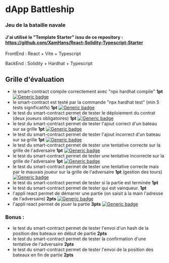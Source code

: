 
# dApp Battleship

### Jeu de la bataille navale 

#### J'ai utilisé le "Template Starter" issu de ce repository : https://github.com/XamHans/React-Solidity-Typescript-Starter

FrontEnd : React + Vite + Typescript

BackEnd : Solidity + Hardhat + Typescript






## Grille d'évaluation

 - le smart-contract compile correctement avec "npx hardhat compile" **1pt** [![Generic badge](https://img.shields.io/badge/-FAIT-<GREEN>.svg)](https://shields.io/)
 - le smart-contract est testé par la commande "npx hardhat test" (min 5 tests significatifs) **1pt** [![Generic badge](https://img.shields.io/badge/-FAIT-<GREEN>.svg)](https://shields.io/)
 - le test du smart-contract permet de tester le déploiement du contrat (deux joueurs obligatoires) **1pt** [![Generic badge](https://img.shields.io/badge/-FAIT-<GREEN>.svg)](https://shields.io/)
 - le test du smart-contract permet de tester l'ajout correct d'un bateau sur sa grille **1pt** [![Generic badge](https://img.shields.io/badge/-FAIT-<GREEN>.svg)](https://shields.io/)
- le test du smart-contract permet de tester l'ajout incorrect d'un bateau sur sa grille **1pt** [![Generic badge](https://img.shields.io/badge/-FAIT-<GREEN>.svg)](https://shields.io/)
- le test du smart-contract permet de tester une tentative correcte sur la grille de l'adversaire **1pt** [![Generic badge](https://img.shields.io/badge/-FAIT-<GREEN>.svg)](https://shields.io/)
- le test du smart-contract permet de tester une tentative incorrecte sur la grille de l'adversaire **1pt** [![Generic badge](https://img.shields.io/badge/-FAIT-<GREEN>.svg)](https://shields.io/)
- le test du smart-contract permet de tester une tentative correcte mais par le mauvais joueur sur la grille de l'adversaire **1pt** (gestion des tours) [![Generic badge](https://img.shields.io/badge/-FAIT-<GREEN>.svg)](https://shields.io/)
- le test du smart-contract permet de tester si la partie est terminée **1pt**
- le test du smart-contract permet de tester qui est vainqueur. **1pt**
- l'appli react permet de démarrer une partie (on saisit à la main l'adresse de l'adversaire) **2pts** [![Generic badge](https://img.shields.io/badge/-EN_COURS-orange.svg)](https://shields.io/)
- l'appli react permet de jouer la partie **3pts** [![Generic badge](https://img.shields.io/badge/-EN_COURS-orange.svg)](https://shields.io/)

### Bonus : 
- le test du smart-contract permet de tester l'envoi d'un hash de la position des bateaux en début de partie **2pts**
- le test du smart-contract permet de tester la confirmation d'une tentative de l'adversaire **2pts**
- le test du smart-contract permet de tester l'envoi de la position des bateaux en fin de partie **2pts**

